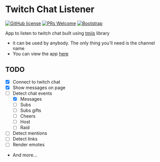 # Twitch Chat Listener

[![GitHub license](https://img.shields.io/github/license/GabrielCrackPro/twitch-chat-listener?style=for-the-badge)](https://github.com/GabrielCrackPro/twitch-listener/master/LICENSE)
[![PRs Welcome](https://img.shields.io/badge/PRs-welcome-brightgreen.svg?style=for-the-badge)](https://github.com/GabrielCrackPro/twitch-chat-listener/pulls)
[![Bootstrap](https://img.shields.io/badge/Bootstrap-5.0-blueviolet?style=for-the-badge&logo=bootstrap)](https://getbootstrap.com)

App to listen to twitch chat built using <a href="http://tmijs.com">tmijs</a> library

- it can be used by anybody. The only thing you'll need is the channel name
- You can view the app <a href="http://twitch-listener.surge.sh">here</a>

## TODO

- [x] Connect to twitch chat
- [x] Show messages on page
- [ ] Detect chat events
  - [x] Messages
  - [ ] Subs
  - [ ] Subs gifts
  - [ ] Cheers
  - [ ] Host
  - [ ] Raid
- [ ] Detect mentions
- [ ] Detect links
- [ ] Render emotes
- And more...
